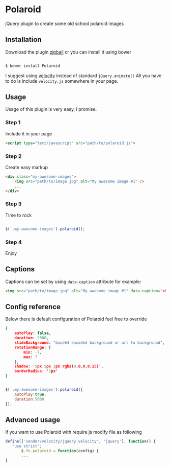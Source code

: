 Polaroid
========

jQuery plugin to create some old school polaroid images


Installation
------------

Download the plugin [zipball](https://github.com/me1ifaro/Polaroid/archive/master.zip) or you can install it using bower

```sh

$ bower install Polaroid
```

I suggest using [velocity](https://github.com/julianshapiro/velocity) instead of standard ```jQuery.animate()```
All you have to do is include ```velocity.js``` somewhere in your page.


Usage
-----

Usage of this plugin is very easy, I promise.

### Step 1

Include it in your page

```html
<script type="text/javascript" src="path/to/polaroid.js">
```

### Step 2

Create easy markup

```html
<div class="my-awesome-images">
    <img src="path/to/image.jpg" alt="My awesome image #1" />
    ...
</div>
```

### Step 3

Time to rock

```javascript

$('.my-awesome-images').polaroid();
```

### Step 4

Enjoy

Captions
--------

Captions can be set by using ```data-caption``` attribute for example:
```html
<img src="path/to/image.jpg" alt="My awesome image #1" data-caption="<h3>Me and Mary on vacation</h3>" />
```

Config reference
----------------

Below there is default configuration of Polaroid feel free to override

```json
{
    autoPlay: false,
    duration: 2000,
    slideBackground: "base64 encoded background or url to background",
    rotationRange: {
        min: -7,
        max: 7
    },
    shadow: '5px 5px 3px rgba(0,0,0,0.15)',
    borderRadius: '2px'
}
```

```javascript

$('.my-awesome-images').polaroid({
    autoPlay:true,
    duration:5000
});
```

Advanced usage
--------------

If you want to use Polaroid with require js modify file as following

 ```javascript
define(['vendor/velocity/jquery.velocity', 'jquery'], function() {
    "use strict";
        $.fn.polaroid = function(config) {
        ...
}
 ```